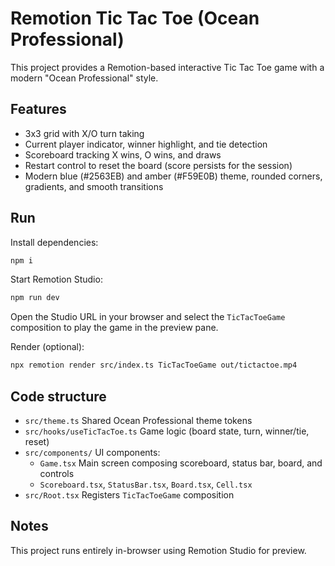 # Remotion Tic Tac Toe (Ocean Professional)

This project provides a Remotion-based interactive Tic Tac Toe game with a modern "Ocean Professional" style.

## Features
- 3x3 grid with X/O turn taking
- Current player indicator, winner highlight, and tie detection
- Scoreboard tracking X wins, O wins, and draws
- Restart control to reset the board (score persists for the session)
- Modern blue (#2563EB) and amber (#F59E0B) theme, rounded corners, gradients, and smooth transitions

## Run

Install dependencies:
```bash
npm i
```

Start Remotion Studio:
```bash
npm run dev
```

Open the Studio URL in your browser and select the `TicTacToeGame` composition to play the game in the preview pane.

Render (optional):
```bash
npx remotion render src/index.ts TicTacToeGame out/tictactoe.mp4
```

## Code structure
- `src/theme.ts` Shared Ocean Professional theme tokens
- `src/hooks/useTicTacToe.ts` Game logic (board state, turn, winner/tie, reset)
- `src/components/` UI components:
  - `Game.tsx` Main screen composing scoreboard, status bar, board, and controls
  - `Scoreboard.tsx`, `StatusBar.tsx`, `Board.tsx`, `Cell.tsx`
- `src/Root.tsx` Registers `TicTacToeGame` composition

## Notes
This project runs entirely in-browser using Remotion Studio for preview.
